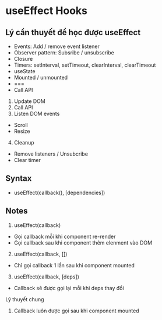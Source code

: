 # useEffect Hooks

## Lý cần thuyết để học được useEffect

- Events: Add / remove event listener
- Observer pattern: Subsribe / unsubscribe
- Closure
- Timers: setInterval, setTimeout, clearInterval, clearTimeout
- useState
- Mounted / unmounted
- ===
- Call API

1. Update DOM
2. Call API
3. Listen DOM events
- Scroll
- Resize
4. Cleanup
- Remove listeners / Unsubcribe
- Clear timer


## Syntax
- useEffect(callback(), [dependencies])

## Notes
1. useEffect(callback)
- Gọi callback mỗi khi component re-render
- Gọi callback sau khi component thêm elenment vào DOM
2. useEffect(callback, [])
- Chỉ gọi callback 1 lần sau khi component mounted
3. useEffect(callback, [deps])
- Callback sẽ được gọi lại mỗi khi deps thay đổi

Lý thuyết chung
1. Callback luôn được gọi sau khi component mounted
